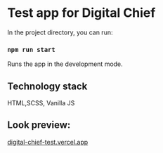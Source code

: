 # Test app for Digital Chief
In the project directory, you can run:

### `npm run start`

Runs the app in the development mode.

## Technology stack

HTML,SCSS, Vanilla JS

## Look preview:

[digital-chief-test.vercel.app](https://digital-chief-test-hr8m-f3yn5d0jb-alekseiv25.vercel.app/)
